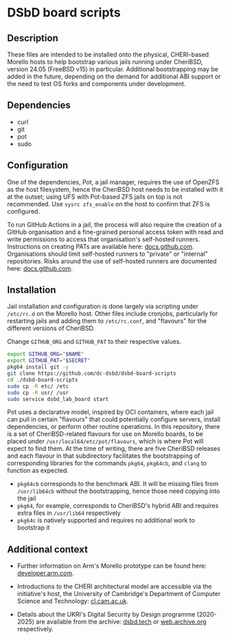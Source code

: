 # DSbD board scripts

## Description

These files are intended to be installed onto the physical, CHERI-based Morello hosts to help bootstrap various jails running under CheriBSD, version 24.05 (FreeBSD v15) in particular. Additional bootstrapping may be added in the future, depending on the demand for additional ABI support or the need to test OS forks and components under development.


## Dependencies

- curl
- git
- pot
- sudo


## Configuration

One of the dependencies, Pot, a jail manager, requires the use of OpenZFS as the host filesystem, hence the CheriBSD host needs to be installed with it at the outset; using UFS with Pot-based ZFS jails on top is not recommended. Use `sysrc zfs_enable` on the host to confirm that ZFS is configured.

To run GitHub Actions in a jail, the process will also require the creation of a GitHub organisation and a fine-grained personal access token with read and write permissions to access that organisation's self-hosted runners. Instructions on creating PATs are available here: [docs.github.com][github]. Organisations should limit self-hosted runners to "private" or "internal" repositories. Risks around the use of self-hosted runners are documented here: [docs.github.com][self-hosted].


## Installation

Jail installation and configuration is done largely via scripting under `/etc/rc.d` on the Morello host. Other files include cronjobs, particularly for restarting jails and adding them to `/etc/rc.conf`, and "flavours" for the different versions of CheriBSD.

Change `GITHUB_ORG` and `GITHUB_PAT` to their respective values.

```sh
export GITHUB_ORG="$NAME"
export GITHUB_PAT="$SECRET"
pkg64 install git -y
git clone https://github.com/dc-dsbd/dsbd-board-scripts
cd ./dsbd-board-scripts
sudo cp -R etc/ /etc
sudo cp -R usr/ /usr
sudo service dsbd_lab_board start
```

Pot uses a declarative model, inspired by OCI containers, where each jail can pull in certain "flavours" that could potentially configure servers, install dependencies, or perform other routine operations. In this repository, there is a set of CheriBSD-related flavours for use on Morello boards, to be placed under `/usr/local64/etc/pot/flavours`, which is where Pot will expect to find them. At the time of writing, there are five CheriBSD releases and each flavour in that subdirectory facilitates the bootstrapping of corresponding libraries for the commands `pkg64`, `pkg64cb`, and `clang` to function as expected.
- `pkg64cb` corresponds to the benchmark ABI. It will be missing files from `/usr/lib64cb` without the bootstrapping, hence those need copying into the jail
- `pkg64`, for example, corresponds to CheriBSD's hybrid ABI and requires extra files in `/usr/lib64` respectively
- `pkg64c` is natively supported and requires no additional work to bootstrap it


## Additional context

- Further information on Arm's Morello prototype can be found here: [developer.arm.com][arm].

- Introductions to the CHERI architectural model are accessible via the initiative's host, the University of Cambridge's Department of Computer Science and Technology: [cl.cam.ac.uk][cambridge].

- Details about the UKRI's Digital Security by Design programme (2020-2025) are available from the archive: [dsbd.tech][dsbd] or [web.archive.org][archive] respectively.

<!-- Links -->
[archive]: https://web.archive.org/web/20250000000000*/https://dsbd.tech
[arm]: https://developer.arm.com/documentation/den0132/0200/Overview
[cambridge]: https://www.cl.cam.ac.uk/research/security/ctsrd/cheri/
[dsbd]: https://www.dsbd.tech/
[github]: https://docs.github.com/en/authentication/keeping-your-account-and-data-secure/managing-your-personal-access-tokens#creating-a-fine-grained-personal-access-token
[self-hosted]: https://docs.github.com/en/actions/hosting-your-own-runners/managing-self-hosted-runners/about-self-hosted-runners#self-hosted-runner-security
